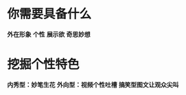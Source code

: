 # 你需要具备什么
**外在形象** 
**个性** 
**展示欲** 
**奇思妙想** 
# 挖掘个性特色
**内秀型：妙笔生花**
**外向型：视频个性吐槽**
**搞笑型图文让观众尖叫**


